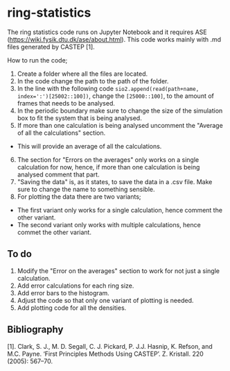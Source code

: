 # ring-statistics

The ring statistics code runs on Jupyter Notebook and it requires ASE (https://wiki.fysik.dtu.dk/ase/about.html).
This code works mainly with .md files generated by CASTEP [1]. 

How to run the code;
1. Create a folder where all the files are located. 
2. In the code change the path to the path of the folder. 
3. In the line with the following code `sio2.append(read(path+name, index=':')[25002::100])`, change the `[25000::100]`, to the amount of frames that needs to be analysed.
4. In the periodic boundary make sure to change the size of the simulation box to fit the system that is being analysed. 
5. If more than one calculation is being analysed uncomment the "Average of all the calculations" section.
  - This will provide an average of all the calculations. 
6. The section for "Errors on the averages" only works on a single calculation for now, hence, if more than one calculation is being analysed comment that part. 
7. "Saving the data" is, as it states, to save the data in a .csv file. Make sure to change the name to something sensible. 
8. For plotting the data there are two variants;
  - The first variant only works for a single calculation, hence comment the other variant. 
  - The second variant only works with multiple calculations, hence commet the other variant. 

## To do
1. Modify the "Error on the averages" section to work for not just a single calculation. 
2. Add error calculations for each ring size. 
3. Add error bars to the histogram. 
4. Adjust the code so that only one variant of plotting is needed.  
5. Add plotting code for all the densities. 

## Bibliography

[1]. Clark, S. J., M. D. Segall, C. J. Pickard, P. J.J. Hasnip, K. Refson, and M.C. Payne. ‘First Principles Methods Using CASTEP’. Z. Kristall. 220 (2005): 567–70.



